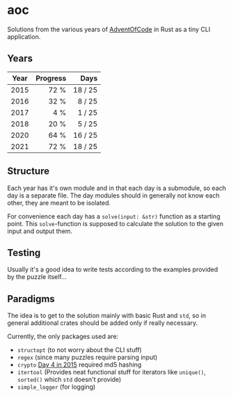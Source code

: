 # aoc

Solutions from the various years of [AdventOfCode](https://adventofcode.com) in Rust as a tiny CLI application.

## Years

| Year | Progress |    Days |
| ---- |---------:|--------:|
| 2015 |     72 % | 18 / 25 |
| 2016 |     32 % |  8 / 25 |
| 2017 |      4 % |  1 / 25 |
| 2018 |     20 % |  5 / 25 |
| 2020 |     64 % | 16 / 25 |
| 2021 |     72 % | 18 / 25 |

## Structure

Each year has it's own module and in that each day is a submodule, so each day is a separate file.
The day modules should in generally not know each other, they are meant to be isolated.

For convenience each day has a `solve(input: &str)` function as a starting point.
This `solve`-function is supposed to calculate the solution to the given input and output them.

## Testing

Usually it's a good idea to write tests according to the examples provided by the puzzle itself...

## Paradigms

The idea is to get to the solution mainly with basic Rust and `std`, so in general additional crates should be added only if really necessary.

Currently, the only packages used are:

- `structopt` (to not worry about the CLI stuff)
- `regex` (since many puzzles require parsing input)
- `crypto` [Day 4 in 2015](https://github.com/leun4m/aoc/blob/main/src/year_2015/day_04.rs) required md5 hashing
- `itertool` (Provides neat functional stuff for iterators like `unique()`, `sorted()` which `std` doesn't provide)
- `simple_logger` (for logging)
